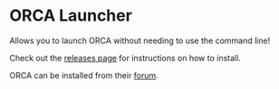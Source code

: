 # ORCA Launcher

Allows you to launch ORCA without needing to use the command line! 

Check out the [releases page](https://github.com/NatBruss/OrcaCommandLineBypass/releases/) for instructions on how to install.

ORCA can be installed from their [forum](https://orcaforum.kofo.mpg.de/app.php/portal).
